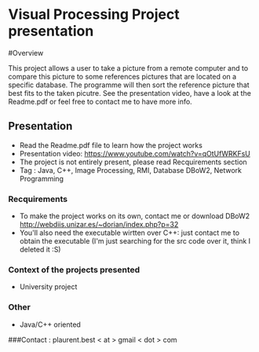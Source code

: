 Visual Processing Project presentation
=========================

#Overview

  This project allows a user to take a picture from a remote computer and to compare this picture to some references pictures that are located on a specific database.
  The programme will then sort the reference picture that best fits to the taken picutre.
  See the presentation video, have a look at the Readme.pdf or feel free to contact me to have more info.

## Presentation

 * Read the Readme.pdf file to learn how the project works
 * Presentation video: https://www.youtube.com/watch?v=qOtUfWRKFsU
 * The project is not entirely present, please read Recquirements section
 * Tag : Java, C++, Image Processing, RMI, Database DBoW2, Network Programming

### Recquirements

 * To make the project works on its  own, contact me or download DBoW2 http://webdiis.unizar.es/~dorian/index.php?p=32
 * You'll also need the executable wirtten over C++: just contact me to obtain the executable (I'm just searching for the src code over it, think I deleted it :S)

### Context of the projects presented
 
 * University project

### Other

 * Java/C++ oriented

###Contact :
plaurent.best < at > gmail < dot > com
